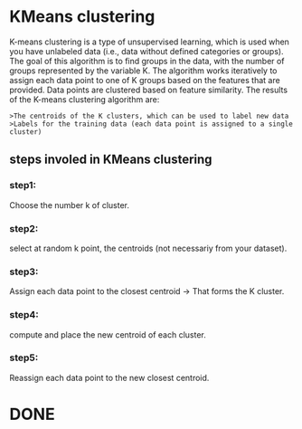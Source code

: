 # KMeans clustering

K-means clustering is a type of unsupervised learning, which is used when you have unlabeled data (i.e., data without defined categories or groups). The goal of this algorithm is to find groups in the data, with the number of groups represented by the variable K. The algorithm works iteratively to assign each data point to one of K groups based on the features that are provided. Data points are clustered based on feature similarity. The results of the K-means clustering algorithm are:

    >The centroids of the K clusters, which can be used to label new data
    >Labels for the training data (each data point is assigned to a single cluster)

## steps involed in KMeans clustering 

### step1:
Choose the number k of cluster.

### step2:
select at random k point, the centroids (not necessariy from your dataset).

### step3:
Assign each data point to the closest centroid -> That forms the K cluster.

### step4:
compute and place the new centroid of each cluster.

### step5:
Reassign each data point to the new closest centroid.

# DONE
